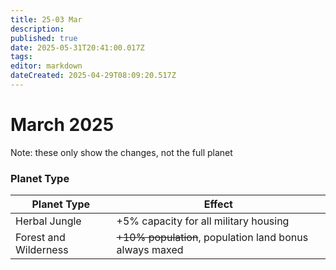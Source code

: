 ```yaml
---
title: 25-03 Mar
description: 
published: true
date: 2025-05-31T20:41:00.017Z
tags: 
editor: markdown
dateCreated: 2025-04-29T08:09:20.517Z
---
```


# March 2025
Note: these only show the changes, not the full planet
  
  
### Planet Type

| Planet Type           | Effect                                              |
|------------------------|-----------------------------------------------------|
| Herbal Jungle          | +5% capacity for all military housing               |
| Forest and Wilderness  | ~~+10% population~~, population land bonus always maxed |

